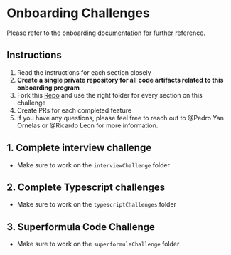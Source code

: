 # Onboarding Challenges

Please refer to the onboarding [documentation](https://www.notion.so/superformula/Jose-Escudero-Onboarding-b1aa43ccc7e64f24bb1d83fc77f59655) for further reference.

## Instructions

1. Read the instructions for each section closely
2. **Create a single private repository for all code artifacts related to this onboarding program**
3. Fork this [Repo](https://github.com/rleonr-sf/onboarding-challenge) and use the right folder for every section on this challenge
4. Create PRs for each completed feature 
5. If you have any questions, please feel free to reach out to @Pedro Yan Ornelas or @Ricardo Leon for more information.

## 1. Complete interview challenge
- Make sure to work on the `interviewChallenge` folder

## 2. Complete Typescript challenges
- Make sure to work on the `typescriptChallenges` folder

## 3. Superformula Code Challenge
- Make sure to work on the `superformulaChallenge` folder
